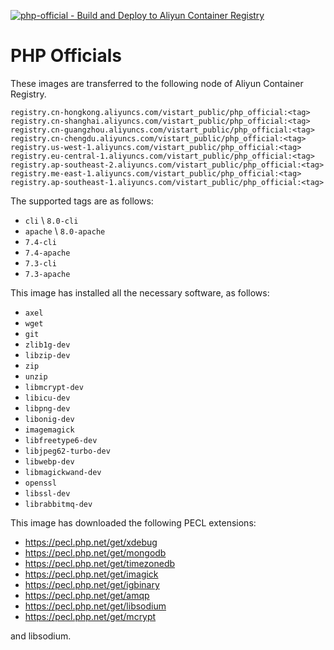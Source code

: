 [![php-official - Build and Deploy to Aliyun Container Registry](https://github.com/vistart/Dockerfiles/actions/workflows/build_and_deploy.yml/badge.svg?branch=php-official&event=push)](https://github.com/vistart/Dockerfiles/actions/workflows/build_and_deploy.yml)

# PHP Officials

These images are transferred to the following node of Aliyun Container Registry.

```
registry.cn-hongkong.aliyuncs.com/vistart_public/php_official:<tag>
registry.cn-shanghai.aliyuncs.com/vistart_public/php_official:<tag>
registry.cn-guangzhou.aliyuncs.com/vistart_public/php_official:<tag>
registry.cn-chengdu.aliyuncs.com/vistart_public/php_official:<tag>
registry.us-west-1.aliyuncs.com/vistart_public/php_official:<tag>
registry.eu-central-1.aliyuncs.com/vistart_public/php_official:<tag>
registry.ap-southeast-2.aliyuncs.com/vistart_public/php_official:<tag>
registry.me-east-1.aliyuncs.com/vistart_public/php_official:<tag>
registry.ap-southeast-1.aliyuncs.com/vistart_public/php_official:<tag>
```

The supported tags are as follows:
- `cli` \ `8.0-cli`
- `apache` \ `8.0-apache`
- `7.4-cli`
- `7.4-apache`
- `7.3-cli`
- `7.3-apache`

This image has installed all the necessary software, as follows:

- `axel`
- `wget`
- `git`
- `zlib1g-dev`
- `libzip-dev`
- `zip`
- `unzip`
- `libmcrypt-dev`
- `libicu-dev`
- `libpng-dev`
- `libonig-dev`
- `imagemagick`
- `libfreetype6-dev`
- `libjpeg62-turbo-dev`
- `libwebp-dev`
- `libmagickwand-dev`
- `openssl`
- `libssl-dev`
- `librabbitmq-dev`

This image has downloaded the following PECL extensions:

- https://pecl.php.net/get/xdebug
- https://pecl.php.net/get/mongodb
- https://pecl.php.net/get/timezonedb
- https://pecl.php.net/get/imagick
- https://pecl.php.net/get/igbinary
- https://pecl.php.net/get/amqp
- https://pecl.php.net/get/libsodium
- https://pecl.php.net/get/mcrypt

and libsodium.
